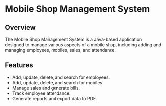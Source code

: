 # Mobile Shop Management System

## Overview

The Mobile Shop Management System is a Java-based application designed to manage various aspects of a mobile shop, including adding and managing employees, mobiles, sales, and attendance.

## Features

- Add, update, delete, and search for employees.
- Add, update, delete, and search for mobiles.
- Manage sales and generate bills.
- Track employee attendance.
- Generate reports and export data to PDF.
